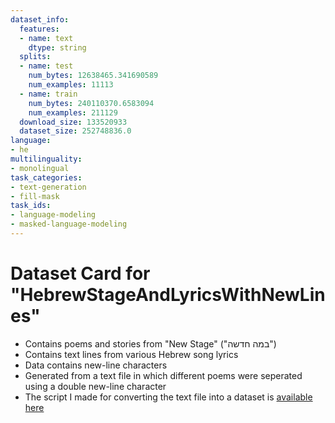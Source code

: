 ```yaml
---
dataset_info:
  features:
  - name: text
    dtype: string
  splits:
  - name: test
    num_bytes: 12638465.341690589
    num_examples: 11113
  - name: train
    num_bytes: 240110370.6583094
    num_examples: 211129
  download_size: 133520933
  dataset_size: 252748836.0
language:
- he
multilinguality:
- monolingual
task_categories:
- text-generation
- fill-mask
task_ids:
- language-modeling
- masked-language-modeling
---
```

# Dataset Card for "HebrewStageAndLyricsWithNewLines"

* Contains poems and stories from "New Stage" ("במה חדשה")
* Contains text lines from various Hebrew song lyrics
* Data contains new-line characters
* Generated from a text file in which different poems were seperated using a double new-line character
* The script I made for converting the text file into a dataset is [available here](https://huggingface.co/datasets/Norod78/HebrewStageAndLyricsWithNewLines/blob/main/load_ds.py)